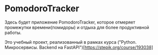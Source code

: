 # PomodoroTracker

Здесь будет приложение PomodoroTracker, которое отмеряет промежутки времени(помидоры) и отдыха для более продуктивной работы.

Это учебный проект, реализованный в рамках курса ("Python. Микросервисы. Backend на FastAPI")[https://stepik.org/course/193038]
